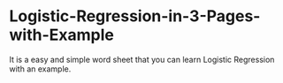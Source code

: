 # Logistic-Regression-in-3-Pages-with-Example
It is a easy and simple word sheet that you can learn Logistic Regression with an example. 
